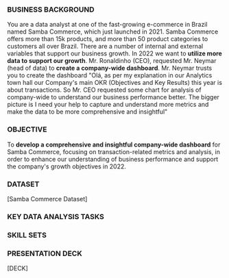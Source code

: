 ### BUSINESS BACKGROUND ###
You are a data analyst at one of the fast-growing e-commerce in Brazil named Samba Commerce, which just launched in 2021. Samba Commerce offers more than 15k products, and more than 50 product categories to customers all over Brazil. There are a number of internal and external variables that support our business growth. In 2022 we want to **utilize more data to support our growth**.
Mr. Ronaldinho (CEO), requested Mr. Neymar (head of data) to **create a company-wide dashboard**. Mr. Neymar trusts you to create the dashboard
"Olá, as per my explanation in our Analytics town hall our Company's main OKR (Objectives and Key Results) this year is about transactions. So Mr. CEO requested some chart for analysis of company-wide to understand our business performance better. The bigger picture is I need your help to capture and understand more metrics and make the data to be more comprehensive and insightful"

### OBJECTIVE ###
To **develop a comprehensive and insightful company-wide dashboard** for Samba Commerce, focusing on transaction-related metrics and analysis, in order to enhance our understanding of business performance and support the company's growth objectives in 2022.

### DATASET ###
[Samba Commerce Dataset]

### KEY DATA ANALYSIS TASKS ###


### SKILL SETS ###


### PRESENTATION DECK ###
[DECK]
